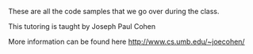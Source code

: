 These are all the code samples that we go over during the class.

This tutoring is taught by Joseph Paul Cohen

More information can be found here http://www.cs.umb.edu/~joecohen/